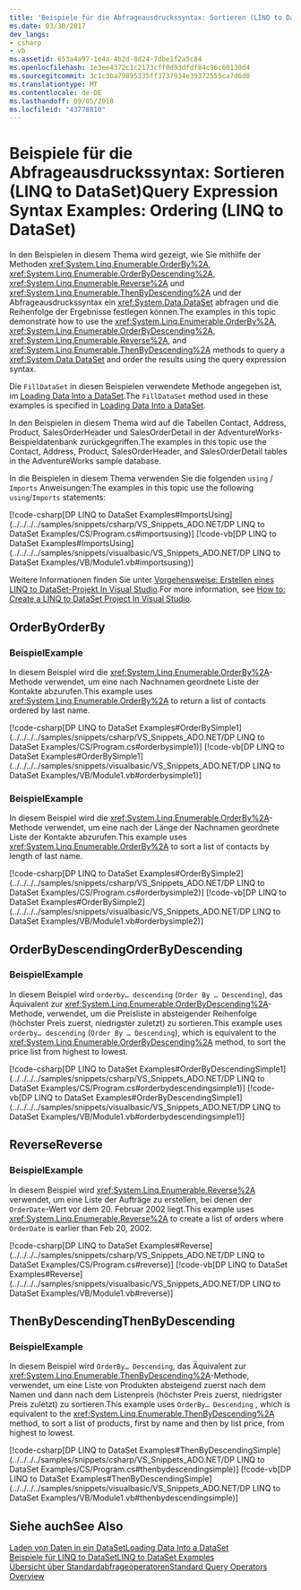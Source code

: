 ```yaml
---
title: 'Beispiele für die Abfrageausdruckssyntax: Sortieren (LINQ to DataSet)'
ms.date: 03/30/2017
dev_langs:
- csharp
- vb
ms.assetid: 653a4a97-1e4a-4b2d-8d24-7dbe1f2a5c84
ms.openlocfilehash: 1e3ee4372c1c2173cff0d93dfdf84c96c60130d4
ms.sourcegitcommit: 3c1c3ba79895335ff3737934e39372555ca7d6d0
ms.translationtype: MT
ms.contentlocale: de-DE
ms.lasthandoff: 09/05/2018
ms.locfileid: "43778810"
---
```

# <a name="query-expression-syntax-examples-ordering-linq-to-dataset"></a><span data-ttu-id="2d139-102">Beispiele für die Abfrageausdruckssyntax: Sortieren (LINQ to DataSet)</span><span class="sxs-lookup"><span data-stu-id="2d139-102">Query Expression Syntax Examples: Ordering (LINQ to DataSet)</span></span>
<span data-ttu-id="2d139-103">In den Beispielen in diesem Thema wird gezeigt, wie Sie mithilfe der Methoden <xref:System.Linq.Enumerable.OrderBy%2A>, <xref:System.Linq.Enumerable.OrderByDescending%2A>, <xref:System.Linq.Enumerable.Reverse%2A> und <xref:System.Linq.Enumerable.ThenByDescending%2A> und der Abfrageausdruckssyntax ein <xref:System.Data.DataSet> abfragen und die Reihenfolge der Ergebnisse festlegen können.</span><span class="sxs-lookup"><span data-stu-id="2d139-103">The examples in this topic demonstrate how to use the <xref:System.Linq.Enumerable.OrderBy%2A>, <xref:System.Linq.Enumerable.OrderByDescending%2A>, <xref:System.Linq.Enumerable.Reverse%2A>, and <xref:System.Linq.Enumerable.ThenByDescending%2A> methods to query a <xref:System.Data.DataSet> and order the results using the query expression syntax.</span></span>  
  
 <span data-ttu-id="2d139-104">Die `FillDataSet` in diesen Beispielen verwendete Methode angegeben ist, im [Loading Data Into a DataSet](../../../../docs/framework/data/adonet/loading-data-into-a-dataset.md).</span><span class="sxs-lookup"><span data-stu-id="2d139-104">The `FillDataSet` method used in these examples is specified in [Loading Data Into a DataSet](../../../../docs/framework/data/adonet/loading-data-into-a-dataset.md).</span></span>  
  
 <span data-ttu-id="2d139-105">In den Beispielen in diesem Thema wird auf die Tabellen <legacyBold>Contact</legacyBold>, <legacyBold>Address</legacyBold>, <legacyBold>Product</legacyBold>, <legacyBold>SalesOrderHeader</legacyBold> und <legacyBold>SalesOrderDetail</legacyBold> in der <legacyBold>AdventureWorks</legacyBold>-Beispieldatenbank zurückgegriffen.</span><span class="sxs-lookup"><span data-stu-id="2d139-105">The examples in this topic use the Contact, Address, Product, SalesOrderHeader, and SalesOrderDetail tables in the AdventureWorks sample database.</span></span>  
  
 <span data-ttu-id="2d139-106">In die Beispielen in diesem Thema verwenden Sie die folgenden `using` / `Imports` Anweisungen:</span><span class="sxs-lookup"><span data-stu-id="2d139-106">The examples in this topic use the following `using`/`Imports` statements:</span></span>  
  
 [!code-csharp[DP LINQ to DataSet Examples#ImportsUsing](../../../../samples/snippets/csharp/VS_Snippets_ADO.NET/DP LINQ to DataSet Examples/CS/Program.cs#importsusing)]
 [!code-vb[DP LINQ to DataSet Examples#ImportsUsing](../../../../samples/snippets/visualbasic/VS_Snippets_ADO.NET/DP LINQ to DataSet Examples/VB/Module1.vb#importsusing)]  
  
 <span data-ttu-id="2d139-107">Weitere Informationen finden Sie unter [Vorgehensweise: Erstellen eines LINQ to DataSet-Projekt In Visual Studio](../../../../docs/framework/data/adonet/how-to-create-a-linq-to-dataset-project-in-vs.md).</span><span class="sxs-lookup"><span data-stu-id="2d139-107">For more information, see [How to: Create a LINQ to DataSet Project In Visual Studio](../../../../docs/framework/data/adonet/how-to-create-a-linq-to-dataset-project-in-vs.md).</span></span>  
  
## <a name="orderby"></a><span data-ttu-id="2d139-108">OrderBy</span><span class="sxs-lookup"><span data-stu-id="2d139-108">OrderBy</span></span>  
  
### <a name="example"></a><span data-ttu-id="2d139-109">Beispiel</span><span class="sxs-lookup"><span data-stu-id="2d139-109">Example</span></span>  
 <span data-ttu-id="2d139-110">In diesem Beispiel wird die <xref:System.Linq.Enumerable.OrderBy%2A>-Methode verwendet, um eine nach Nachnamen geordnete Liste der Kontakte abzurufen.</span><span class="sxs-lookup"><span data-stu-id="2d139-110">This example uses <xref:System.Linq.Enumerable.OrderBy%2A> to return a list of contacts ordered by last name.</span></span>  
  
 [!code-csharp[DP LINQ to DataSet Examples#OrderBySimple1](../../../../samples/snippets/csharp/VS_Snippets_ADO.NET/DP LINQ to DataSet Examples/CS/Program.cs#orderbysimple1)]
 [!code-vb[DP LINQ to DataSet Examples#OrderBySimple1](../../../../samples/snippets/visualbasic/VS_Snippets_ADO.NET/DP LINQ to DataSet Examples/VB/Module1.vb#orderbysimple1)]  
  
### <a name="example"></a><span data-ttu-id="2d139-111">Beispiel</span><span class="sxs-lookup"><span data-stu-id="2d139-111">Example</span></span>  
 <span data-ttu-id="2d139-112">In diesem Beispiel wird die <xref:System.Linq.Enumerable.OrderBy%2A>-Methode verwendet, um eine nach der Länge der Nachnamen geordnete Liste der Kontakte abzurufen.</span><span class="sxs-lookup"><span data-stu-id="2d139-112">This example uses <xref:System.Linq.Enumerable.OrderBy%2A> to sort a list of contacts by length of last name.</span></span>  
  
 [!code-csharp[DP LINQ to DataSet Examples#OrderBySimple2](../../../../samples/snippets/csharp/VS_Snippets_ADO.NET/DP LINQ to DataSet Examples/CS/Program.cs#orderbysimple2)]
 [!code-vb[DP LINQ to DataSet Examples#OrderBySimple2](../../../../samples/snippets/visualbasic/VS_Snippets_ADO.NET/DP LINQ to DataSet Examples/VB/Module1.vb#orderbysimple2)]  
  
## <a name="orderbydescending"></a><span data-ttu-id="2d139-113">OrderByDescending</span><span class="sxs-lookup"><span data-stu-id="2d139-113">OrderByDescending</span></span>  
  
### <a name="example"></a><span data-ttu-id="2d139-114">Beispiel</span><span class="sxs-lookup"><span data-stu-id="2d139-114">Example</span></span>  
 <span data-ttu-id="2d139-115">In diesem Beispiel wird `orderby… descending` (`Order By … Descending`), das Äquivalent zur <xref:System.Linq.Enumerable.OrderByDescending%2A>-Methode, verwendet, um die Preisliste in absteigender Reihenfolge (höchster Preis zuerst, niedrigster zuletzt) zu sortieren.</span><span class="sxs-lookup"><span data-stu-id="2d139-115">This example uses `orderby… descending` (`Order By … Descending`), which is equivalent to the <xref:System.Linq.Enumerable.OrderByDescending%2A> method, to sort the price list from highest to lowest.</span></span>  
  
 [!code-csharp[DP LINQ to DataSet Examples#OrderByDescendingSimple1](../../../../samples/snippets/csharp/VS_Snippets_ADO.NET/DP LINQ to DataSet Examples/CS/Program.cs#orderbydescendingsimple1)]
 [!code-vb[DP LINQ to DataSet Examples#OrderByDescendingSimple1](../../../../samples/snippets/visualbasic/VS_Snippets_ADO.NET/DP LINQ to DataSet Examples/VB/Module1.vb#orderbydescendingsimple1)]  
  
## <a name="reverse"></a><span data-ttu-id="2d139-116">Reverse</span><span class="sxs-lookup"><span data-stu-id="2d139-116">Reverse</span></span>  
  
### <a name="example"></a><span data-ttu-id="2d139-117">Beispiel</span><span class="sxs-lookup"><span data-stu-id="2d139-117">Example</span></span>  
 <span data-ttu-id="2d139-118">In diesem Beispiel wird <xref:System.Linq.Enumerable.Reverse%2A> verwendet, um eine Liste der Aufträge zu erstellen, bei denen der `OrderDate`-Wert vor dem 20. Februar 2002 liegt.</span><span class="sxs-lookup"><span data-stu-id="2d139-118">This example uses <xref:System.Linq.Enumerable.Reverse%2A> to create a list of orders where `OrderDate` is earlier than Feb 20, 2002.</span></span>  
  
 [!code-csharp[DP LINQ to DataSet Examples#Reverse](../../../../samples/snippets/csharp/VS_Snippets_ADO.NET/DP LINQ to DataSet Examples/CS/Program.cs#reverse)]
 [!code-vb[DP LINQ to DataSet Examples#Reverse](../../../../samples/snippets/visualbasic/VS_Snippets_ADO.NET/DP LINQ to DataSet Examples/VB/Module1.vb#reverse)]  
  
## <a name="thenbydescending"></a><span data-ttu-id="2d139-119">ThenByDescending</span><span class="sxs-lookup"><span data-stu-id="2d139-119">ThenByDescending</span></span>  
  
### <a name="example"></a><span data-ttu-id="2d139-120">Beispiel</span><span class="sxs-lookup"><span data-stu-id="2d139-120">Example</span></span>  
 <span data-ttu-id="2d139-121">In diesem Beispiel wird `OrderBy… Descending`, das Äquivalent zur <xref:System.Linq.Enumerable.ThenByDescending%2A>-Methode, verwendet, um eine Liste von Produkten absteigend zuerst nach dem Namen und dann nach dem Listenpreis (höchster Preis zuerst, niedrigster Preis zuletzt) zu sortieren.</span><span class="sxs-lookup"><span data-stu-id="2d139-121">This example uses `OrderBy… Descending` , which is equivalent to the <xref:System.Linq.Enumerable.ThenByDescending%2A> method, to sort a list of products, first by name and then by list price, from highest to lowest.</span></span>  
  
 [!code-csharp[DP LINQ to DataSet Examples#ThenByDescendingSimple](../../../../samples/snippets/csharp/VS_Snippets_ADO.NET/DP LINQ to DataSet Examples/CS/Program.cs#thenbydescendingsimple)]
 [!code-vb[DP LINQ to DataSet Examples#ThenByDescendingSimple](../../../../samples/snippets/visualbasic/VS_Snippets_ADO.NET/DP LINQ to DataSet Examples/VB/Module1.vb#thenbydescendingsimple)]  
  
## <a name="see-also"></a><span data-ttu-id="2d139-122">Siehe auch</span><span class="sxs-lookup"><span data-stu-id="2d139-122">See Also</span></span>  
 [<span data-ttu-id="2d139-123">Laden von Daten in ein DataSet</span><span class="sxs-lookup"><span data-stu-id="2d139-123">Loading Data Into a DataSet</span></span>](../../../../docs/framework/data/adonet/loading-data-into-a-dataset.md)  
 [<span data-ttu-id="2d139-124">Beispiele für LINQ to DataSet</span><span class="sxs-lookup"><span data-stu-id="2d139-124">LINQ to DataSet Examples</span></span>](../../../../docs/framework/data/adonet/linq-to-dataset-examples.md)  
 [<span data-ttu-id="2d139-125">Übersicht über Standardabfrageoperatoren</span><span class="sxs-lookup"><span data-stu-id="2d139-125">Standard Query Operators Overview</span></span>](https://msdn.microsoft.com/library/24cda21e-8af8-4632-b519-c404a839b9b2)
